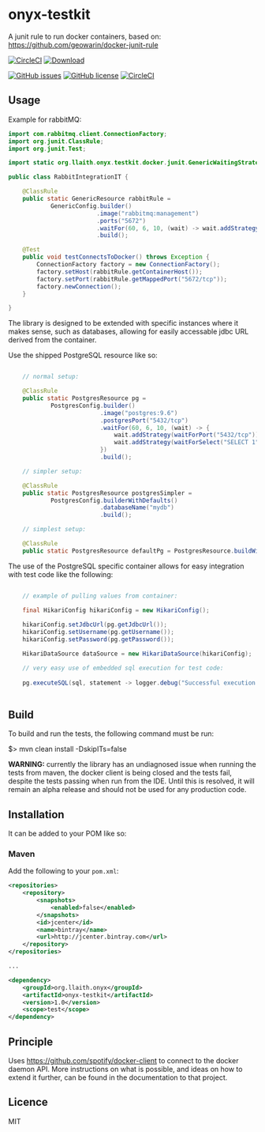 # onyx-testkit

A junit rule to run docker containers, based on: https://github.com/geowarin/docker-junit-rule

[![CircleCI](https://circleci.com/gh/llaith/onyx-testkit/tree/master.svg?style=svg&circle-token=16fbebf80d0c0cf291f9faa970f3ed92a4664c9f)](https://circleci.com/gh/llaith/onyx-testkit/tree/master)
[![Download](https://api.bintray.com/packages/llaith/onyx/onyx-testkit/images/download.svg) ](https://bintray.com/llaith/onyx/onyx-testkit/_latestVersion)

[![GitHub issues](https://img.shields.io/github/issues/llaith/onyx-testkit.svg)](https://github.com/llaith/onyx-testkit/issues)
[![GitHub license](https://img.shields.io/github/license/llaith/onyx-testkit.svg)](https://github.com/llaith/onyx-testkit/blob/master/LICENSE)
[![CircleCI](https://img.shields.io/circleci/project/github/RedSparr0w/node-csgo-parser.svg)](https://circleci.com/gh/llaith/onyx-testkit)

## Usage

Example for rabbitMQ:

```java
import com.rabbitmq.client.ConnectionFactory;
import org.junit.ClassRule;
import org.junit.Test;

import static org.llaith.onyx.testkit.docker.junit.GenericWaitingStrategies.waitForLog;

public class RabbitIntegrationIT {

    @ClassRule
    public static GenericResource rabbitRule =
            GenericConfig.builder()
                         .image("rabbitmq:management")
                         .ports("5672")
                         .waitFor(60, 6, 10, (wait) -> wait.addStrategy(waitForLog("Server startup complete")))
                         .build();

    @Test
    public void testConnectsToDocker() throws Exception {
        ConnectionFactory factory = new ConnectionFactory();
        factory.setHost(rabbitRule.getContainerHost());
        factory.setPort(rabbitRule.getMappedPort("5672/tcp"));
        factory.newConnection();
    }

}

```

The library is designed to be extended with specific instances where it makes sense, such as databases, allowing for 
easily accessable jdbc URL derived from the container.

Use the shipped PostgreSQL resource like so:

```java

    // normal setup:

    @ClassRule
    public static PostgresResource pg =
            PostgresConfig.builder()
                          .image("postgres:9.6")
                          .postgresPort("5432/tcp")
                          .waitFor(60, 6, 10, (wait) -> {
                              wait.addStrategy(waitForPort("5432/tcp"));
                              wait.addStrategy(waitForSelect("SELECT 1"));
                          })
                          .build();

    // simpler setup:

    @ClassRule
    public static PostgresResource postgresSimpler =
            PostgresConfig.builderWithDefaults()
                          .databaseName("mydb")
                          .build();

    // simplest setup:

    @ClassRule
    public static PostgresResource defaultPg = PostgresResource.buildWithDefaults();

```

The use of the PostgreSQL specific container allows for easy integration with test code like the following:

```java

    // example of pulling values from container:

    final HikariConfig hikariConfig = new HikariConfig();
    
    hikariConfig.setJdbcUrl(pg.getJdbcUrl());
    hikariConfig.setUsername(pg.getUsername());
    hikariConfig.setPassword(pg.getPassword());

    HikariDataSource dataSource = new HikariDataSource(hikariConfig);

    // very easy use of embedded sql execution for test code: 
            
    pg.executeSQL(sql, statement -> logger.debug("Successful execution of sql: " + sql));
            
```

## Build

To build and run the tests, the following command must be run:

$> mvn clean install -DskipITs=false

**WARNING:** currently the library has an undiagnosed issue when running the tests from maven, the docker client
is being closed and the tests fail, despite the tests passing when run from the IDE. Until this is resolved, it will
remain an alpha release and should not be used for any production code.

## Installation

It can be added to your POM like so:

### Maven

Add the following to your `pom.xml`:

```xml
<repositories>
    <repository>
        <snapshots>
            <enabled>false</enabled>
        </snapshots>
        <id>jcenter</id>
        <name>bintray</name>
        <url>http://jcenter.bintray.com</url>
    </repository>
</repositories>

...

<dependency>
    <groupId>org.llaith.onyx</groupId>
    <artifactId>onyx-testkit</artifactId>
    <version>1.0</version>
    <scope>test</scope>
</dependency>
```

## Principle

Uses https://github.com/spotify/docker-client to connect to the docker daemon API. More instructions on what is possible,
and ideas on how to extend it further, can be found in the documentation to that project.

## Licence

MIT